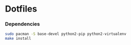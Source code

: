# Dotfiles

### Dependencies

```bash 
sudo pacman -S base-devel python2-pip python2-virtualenv
make install
```
